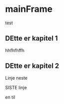 # mainFrame
test

## DEtte er kapitel 1

hhfhfhffh

## DEtte er kapitel 2


Linje neste

SISTE linje


en til 